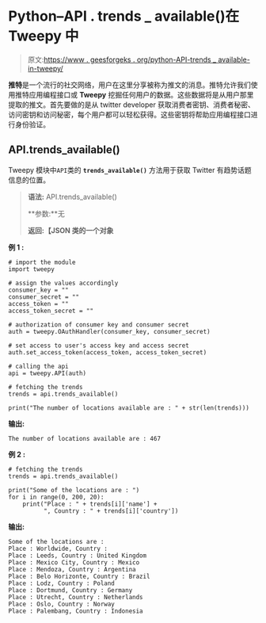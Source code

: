 # Python–API . trends _ available()在 Tweepy 中

> 原文:[https://www . geesforgeks . org/python-API-trends _ available-in-tweepy/](https://www.geeksforgeeks.org/python-api-trends_available-in-tweepy/)

**推特**是一个流行的社交网络，用户在这里分享被称为推文的消息。推特允许我们使用推特应用编程接口或 **Tweepy** 挖掘任何用户的数据。这些数据将是从用户那里提取的推文。首先要做的是从 twitter developer 获取消费者密钥、消费者秘密、访问密钥和访问秘密，每个用户都可以轻松获得。这些密钥将帮助应用编程接口进行身份验证。

## API.trends_available()

Tweepy 模块中`API`类的 **`trends_available()`** 方法用于获取 Twitter 有趋势话题信息的位置。

> **语法:** API.trends_available()
> 
> **参数:**无
> 
> **返回:【JSON 类的一个对象**

**例 1 :**

```
# import the module
import tweepy

# assign the values accordingly
consumer_key = ""
consumer_secret = ""
access_token = ""
access_token_secret = ""

# authorization of consumer key and consumer secret
auth = tweepy.OAuthHandler(consumer_key, consumer_secret)

# set access to user's access key and access secret 
auth.set_access_token(access_token, access_token_secret)

# calling the api 
api = tweepy.API(auth)

# fetching the trends
trends = api.trends_available()

print("The number of locations available are : " + str(len(trends)))
```

**输出:**

```
The number of locations available are : 467

```

**例 2 :**

```
# fetching the trends
trends = api.trends_available()

print("Some of the locations are : ")
for i in range(0, 200, 20):
    print("Place : " + trends[i]['name'] +
          ", Country : " + trends[i]['country'])
```

**输出:**

```
Some of the locations are : 
Place : Worldwide, Country : 
Place : Leeds, Country : United Kingdom
Place : Mexico City, Country : Mexico
Place : Mendoza, Country : Argentina
Place : Belo Horizonte, Country : Brazil
Place : Lodz, Country : Poland
Place : Dortmund, Country : Germany
Place : Utrecht, Country : Netherlands
Place : Oslo, Country : Norway
Place : Palembang, Country : Indonesia

```